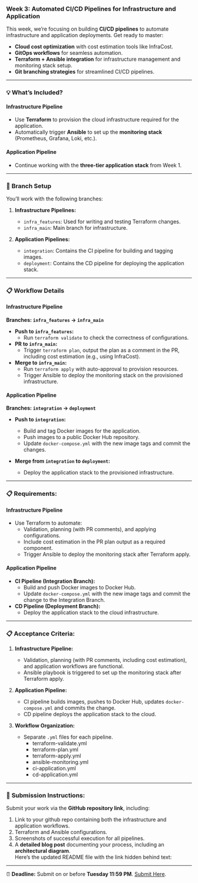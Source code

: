 ### Week 3: Automated CI/CD Pipelines for Infrastructure and Application  

This week, we’re focusing on building **CI/CD pipelines** to automate infrastructure and application deployments. Get ready to master:  
- **Cloud cost optimization** with cost estimation tools like InfraCost.  
- **GitOps workflows** for seamless automation.  
- **Terraform + Ansible integration** for infrastructure management and monitoring stack setup.  
- **Git branching strategies** for streamlined CI/CD pipelines.  

---

### 💡 **What’s Included?**  

#### **Infrastructure Pipeline**  
- Use **Terraform** to provision the cloud infrastructure required for the application.  
- Automatically trigger **Ansible** to set up the **monitoring stack** (Prometheus, Grafana, Loki, etc.).  

#### **Application Pipeline**  
- Continue working with the **three-tier application stack** from Week 1.  

---

### 🌲 **Branch Setup**  
You’ll work with the following branches:  

1. **Infrastructure Pipelines:**  
   - `infra_features`: Used for writing and testing Terraform changes.  
   - `infra_main`: Main branch for infrastructure.  

2. **Application Pipelines:**  
   - `integration`: Contains the CI pipeline for building and tagging images.  
   - `deployment`: Contains the CD pipeline for deploying the application stack.  

---

### 📋 **Workflow Details**  

#### **Infrastructure Pipeline**  
**Branches: `infra_features` → `infra_main`**  
- **Push to `infra_features`:**  
  - Run `terraform validate` to check the correctness of configurations.  
- **PR to `infra_main`:**  
  - Trigger `terraform plan`, output the plan as a comment in the PR, including cost estimation (e.g., using InfraCost).  
- **Merge to `infra_main`:**  
  - Run `terraform apply` with auto-approval to provision resources.  
  - Trigger Ansible to deploy the monitoring stack on the provisioned infrastructure.  

#### **Application Pipeline**  
**Branches: `integration` → `deployment`**  
- **Push to `integration`:**  
  - Build and tag Docker images for the application.  
  - Push images to a public Docker Hub repository.  
  - Update `docker-compose.yml` with the new image tags and commit the changes.  

- **Merge from `integration` to `deployment`:**  
  - Deploy the application stack to the provisioned infrastructure.  

---

### 📋 **Requirements:**  

#### **Infrastructure Pipeline**  
- Use Terraform to automate:  
  - Validation, planning (with PR comments), and applying configurations.  
  - Include cost estimation in the PR plan output as a required component.  
  - Trigger Ansible to deploy the monitoring stack after Terraform apply.  

#### **Application Pipeline**  
- **CI Pipeline (Integration Branch):**  
  - Build and push Docker images to Docker Hub.  
  - Update `docker-compose.yml` with the new image tags and commit the change to the Integration Branch.  
- **CD Pipeline (Deployment Branch):**  
  - Deploy the application stack to the cloud infrastructure.  

---

### 📋 **Acceptance Criteria:**  

1. **Infrastructure Pipeline:**  
   - Validation, planning (with PR comments, including cost estimation), and application workflows are functional.  
   - Ansible playbook is triggered to set up the monitoring stack after Terraform apply.  

2. **Application Pipeline:**  
   - CI pipeline builds images, pushes to Docker Hub, updates `docker-compose.yml` and commits the change.  
   - CD pipeline deploys the application stack to the cloud.  

3. **Workflow Organization:**  
   - Separate `.yml` files for each pipeline.
        - terraform-validate.yml
        - terraform-plan.yml
        - terraform-apply.yml
        - ansible-monitoring.yml
        - ci-application.yml
        - cd-application.yml

---

### 📝 **Submission Instructions:**  
Submit your work via the **GitHub repository link**, including:  
1. Link to your github repo containing both the infrastructure and application workflows.  
2. Terraform and Ansible configurations.  
3. Screenshots of successful execution for all pipelines.  
4. A **detailed blog post** documenting your process, including an **architectural diagram**.  
Here’s the updated README file with the link hidden behind text:  

---

⏰ **Deadline:** Submit on or before **Tuesday 11:59 PM**. [Submit Here](https://forms.gle/5UYV1usjnEJ1saS56).  
